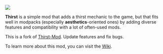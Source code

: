 ![](https://imgur.com/xUuRDg3.png)

**Thirst** is a simple mod that adds a thirst mechanic to the game, but that fits well in modpacks (especially **aesthetics**-oriented ones) by adding diverse features and compatibility with a lot of often-used mods.

This is a fork of [Thirst-Mod](https://github.com/ghen-git/Thirst-Mod). Update features and fix bugs.

To learn more about this mod, you can visit the [Wiki](https://github.com/ghen-git/Thirst-Mod/wiki).
